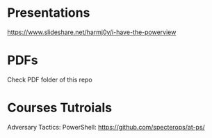 # Presentations
https://www.slideshare.net/harmj0y/i-have-the-powerview

# PDFs
Check PDF folder of this repo

# Courses Tutroials
Adversary Tactics: PowerShell: https://github.com/specterops/at-ps/
